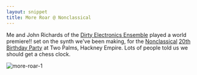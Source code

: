 ```yaml
---
layout: snippet
title: More Roar @ Nonclassical
---
```


Me and John Richards of the [Dirty Electronics Ensemble](https://www.dirtyelectronics.org/) played a world premiere!! set on the synth we've been making, for the [Nonclassical](https://www.nonclassical.co.uk/) [20th Birthday Party](https://www.nonclassical.co.uk/events/20th-birthday-party) at Two Palms, Hackney Empire. Lots of people told us we should get a chess clock.

![more-roar-1](https://github.com/user-attachments/assets/6629bb2c-a7a6-4565-b73c-5608435e57ad)
